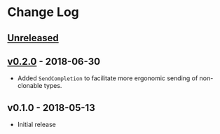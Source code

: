 # Change Log

## [Unreleased]

## [v0.2.0] - 2018-06-30

 - Added `SendCompletion` to facilitate more ergonomic sending of non-clonable
   types.

## v0.1.0 - 2018-05-13

 - Initial release


[Unreleased]: https://github.com/kcuzner/nb-sync/compare/v0.2.0...HEAD
[v0.2.0]: https://github.com/kcuzner/nb-sync/compare/v0.1.0...v0.2.0

